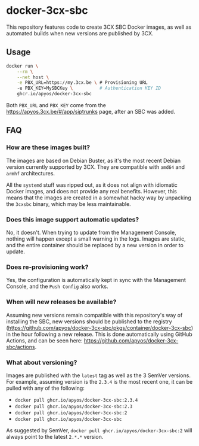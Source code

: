 # docker-3cx-sbc

This repository features code to create 3CX SBC Docker images, as well as automated builds when new versions are published by 3CX.

## Usage

```bash
docker run \
    --rm \
    --net host \
    -e PBX_URL=https://my.3cx.be \ # Provisioning URL
    -e PBX_KEY=MySBCKey \          # Authentication KEY ID
    ghcr.io/apyos/docker-3cx-sbc
```

Both `PBX_URL` and `PBX_KEY` come from the https://apyos.3cx.be/#/app/siptrunks page, after an SBC was added.

## FAQ

### How are these images built?

The images are based on Debian Buster, as it's the most recent Debian version currently supported by 3CX. They are compatible with `amd64` and `armhf` architectures.

All the `systemd` stuff was ripped out, as it does not align with idiomatic Docker images, and does not provide any real benefits. However, this means that the images are created in a somewhat hacky way by unpacking the `3cxsbc` binary, which may be less maintainable.

### Does this image support automatic updates?

No, it doesn't. When trying to update from the Management Console, nothing will happen except a small warning in the logs. Images are static, and the entire container should be replaced by a new version in order to update.

### Does re-provisioning work?

Yes, the configuration is automatically kept in sync with the Management Console, and the `Push Config` also works.

### When will new releases be available?

Assuming new versions remain compatible with this repository's way of installing the SBC, new versions should be published to the registry (https://github.com/apyos/docker-3cx-sbc/pkgs/container/docker-3cx-sbc) in the hour following a new release. This is done automatically using GitHub Actions, and can be seen here: https://github.com/apyos/docker-3cx-sbc/actions.

### What about versioning?

Images are published with the `latest` tag as well as the 3 SemVer versions. For example, assuming version is the `2.3.4` is the most recent one, it can be pulled with any of the following:

- `docker pull ghcr.io/apyos/docker-3cx-sbc:2.3.4`
- `docker pull ghcr.io/apyos/docker-3cx-sbc:2.3`
- `docker pull ghcr.io/apyos/docker-3cx-sbc:2`
- `docker pull ghcr.io/apyos/docker-3cx-sbc`

As suggested by SemVer, `docker pull ghcr.io/apyos/docker-3cx-sbc:2` will always point to the latest `2.*.*` version.

